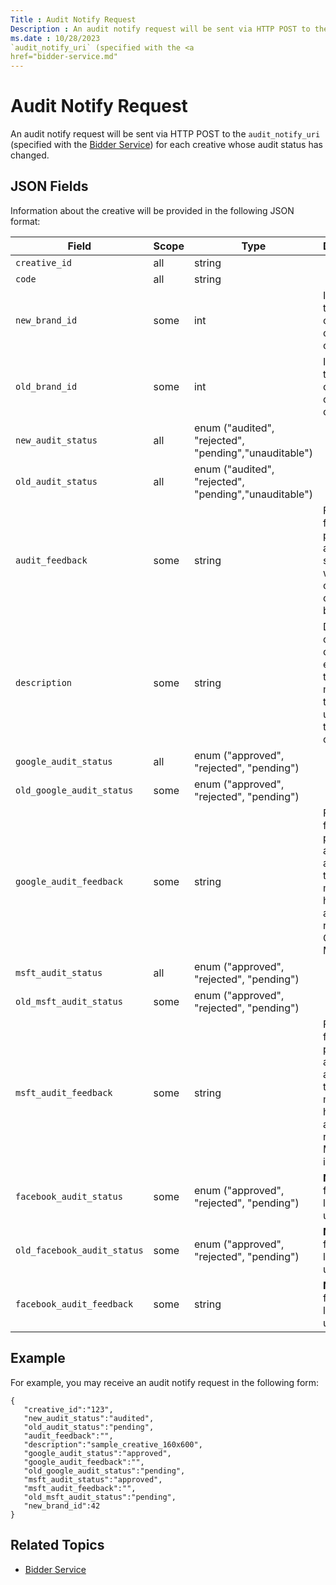 ```yaml
---
Title : Audit Notify Request
Description : An audit notify request will be sent via HTTP POST to the
ms.date : 10/28/2023
`audit_notify_uri` (specified with the <a
href="bidder-service.md"
---
```



# Audit Notify Request



An audit notify request will be sent via HTTP POST to the
`audit_notify_uri` (specified with the <a
href="bidder-service.md"
class="xref" target="_blank">Bidder Service</a>) for each creative whose
audit status has changed.



## JSON Fields

Information about the creative will be provided in the following JSON
format:

<table class="table">
<thead class="thead">
<tr class="header row">
<th id="ID-00004c36__entry__1"
class="entry colsep-1 rowsep-1">Field</th>
<th id="ID-00004c36__entry__2"
class="entry colsep-1 rowsep-1">Scope</th>
<th id="ID-00004c36__entry__3" class="entry colsep-1 rowsep-1">Type</th>
<th id="ID-00004c36__entry__4"
class="entry colsep-1 rowsep-1">Description</th>
</tr>
</thead>
<tbody class="tbody">
<tr class="odd row">
<td class="entry colsep-1 rowsep-1"
headers="ID-00004c36__entry__1"><code
class="ph codeph">creative_id</code></td>
<td class="entry colsep-1 rowsep-1"
headers="ID-00004c36__entry__2">all</td>
<td class="entry colsep-1 rowsep-1"
headers="ID-00004c36__entry__3">string</td>
<td class="entry colsep-1 rowsep-1"
headers="ID-00004c36__entry__4"></td>
</tr>
<tr class="even row">
<td class="entry colsep-1 rowsep-1"
headers="ID-00004c36__entry__1"><code class="ph codeph">code</code></td>
<td class="entry colsep-1 rowsep-1"
headers="ID-00004c36__entry__2">all</td>
<td class="entry colsep-1 rowsep-1"
headers="ID-00004c36__entry__3">string</td>
<td class="entry colsep-1 rowsep-1"
headers="ID-00004c36__entry__4"></td>
</tr>
<tr class="odd row">
<td class="entry colsep-1 rowsep-1"
headers="ID-00004c36__entry__1"><code
class="ph codeph">new_brand_id</code></td>
<td class="entry colsep-1 rowsep-1"
headers="ID-00004c36__entry__2">some</td>
<td class="entry colsep-1 rowsep-1"
headers="ID-00004c36__entry__3">int</td>
<td class="entry colsep-1 rowsep-1"
headers="ID-00004c36__entry__4">Included if the brand id on the creative
is changed.</td>
</tr>
<tr class="even row">
<td class="entry colsep-1 rowsep-1"
headers="ID-00004c36__entry__1"><code
class="ph codeph">old_brand_id</code></td>
<td class="entry colsep-1 rowsep-1"
headers="ID-00004c36__entry__2">some</td>
<td class="entry colsep-1 rowsep-1"
headers="ID-00004c36__entry__3">int</td>
<td class="entry colsep-1 rowsep-1"
headers="ID-00004c36__entry__4">Included if the brand id on the creative
is changed.</td>
</tr>
<tr class="odd row">
<td class="entry colsep-1 rowsep-1"
headers="ID-00004c36__entry__1"><code
class="ph codeph">new_audit_status</code></td>
<td class="entry colsep-1 rowsep-1"
headers="ID-00004c36__entry__2">all</td>
<td class="entry colsep-1 rowsep-1" headers="ID-00004c36__entry__3">enum
("audited", "rejected", "pending","unauditable")</td>
<td class="entry colsep-1 rowsep-1"
headers="ID-00004c36__entry__4"></td>
</tr>
<tr class="even row">
<td class="entry colsep-1 rowsep-1"
headers="ID-00004c36__entry__1"><code
class="ph codeph">old_audit_status</code></td>
<td class="entry colsep-1 rowsep-1"
headers="ID-00004c36__entry__2">all</td>
<td class="entry colsep-1 rowsep-1" headers="ID-00004c36__entry__3">enum
("audited", "rejected", "pending","unauditable")</td>
<td class="entry colsep-1 rowsep-1"
headers="ID-00004c36__entry__4"></td>
</tr>
<tr class="odd row">
<td class="entry colsep-1 rowsep-1"
headers="ID-00004c36__entry__1"><code
class="ph codeph">audit_feedback</code></td>
<td class="entry colsep-1 rowsep-1"
headers="ID-00004c36__entry__2">some</td>
<td class="entry colsep-1 rowsep-1"
headers="ID-00004c36__entry__3">string</td>
<td class="entry colsep-1 rowsep-1"
headers="ID-00004c36__entry__4">Feedback from our platform auditor, such
as why the creative could not be audited.</td>
</tr>
<tr class="even row">
<td class="entry colsep-1 rowsep-1"
headers="ID-00004c36__entry__1"><code
class="ph codeph">description</code></td>
<td class="entry colsep-1 rowsep-1"
headers="ID-00004c36__entry__2">some</td>
<td class="entry colsep-1 rowsep-1"
headers="ID-00004c36__entry__3">string</td>
<td class="entry colsep-1 rowsep-1"
headers="ID-00004c36__entry__4">Description of the creative as entered
by the member that uploaded the creative.</td>
</tr>
<tr class="odd row">
<td class="entry colsep-1 rowsep-1"
headers="ID-00004c36__entry__1"><code
class="ph codeph">google_audit_status</code></td>
<td class="entry colsep-1 rowsep-1"
headers="ID-00004c36__entry__2">all</td>
<td class="entry colsep-1 rowsep-1" headers="ID-00004c36__entry__3">enum
("approved", "rejected", "pending")</td>
<td class="entry colsep-1 rowsep-1"
headers="ID-00004c36__entry__4"></td>
</tr>
<tr class="even row">
<td class="entry colsep-1 rowsep-1"
headers="ID-00004c36__entry__1"><code
class="ph codeph">old_google_audit_status</code></td>
<td class="entry colsep-1 rowsep-1"
headers="ID-00004c36__entry__2">some</td>
<td class="entry colsep-1 rowsep-1" headers="ID-00004c36__entry__3">enum
("approved", "rejected", "pending")</td>
<td class="entry colsep-1 rowsep-1"
headers="ID-00004c36__entry__4"></td>
</tr>
<tr class="odd row">
<td class="entry colsep-1 rowsep-1"
headers="ID-00004c36__entry__1"><code
class="ph codeph">google_audit_feedback</code></td>
<td class="entry colsep-1 rowsep-1"
headers="ID-00004c36__entry__2">some</td>
<td class="entry colsep-1 rowsep-1"
headers="ID-00004c36__entry__3">string</td>
<td class="entry colsep-1 rowsep-1"
headers="ID-00004c36__entry__4">Feedback from our platform auditor about
why the creative may not have been approved to run on Google Ad
Manager.</td>
</tr>
<tr class="even row">
<td class="entry colsep-1 rowsep-1"
headers="ID-00004c36__entry__1"><code
class="ph codeph">msft_audit_status</code></td>
<td class="entry colsep-1 rowsep-1"
headers="ID-00004c36__entry__2">all</td>
<td class="entry colsep-1 rowsep-1" headers="ID-00004c36__entry__3">enum
("approved", "rejected", "pending")</td>
<td class="entry colsep-1 rowsep-1"
headers="ID-00004c36__entry__4"></td>
</tr>
<tr class="odd row">
<td class="entry colsep-1 rowsep-1"
headers="ID-00004c36__entry__1"><code
class="ph codeph">old_msft_audit_status</code></td>
<td class="entry colsep-1 rowsep-1"
headers="ID-00004c36__entry__2">some</td>
<td class="entry colsep-1 rowsep-1" headers="ID-00004c36__entry__3">enum
("approved", "rejected", "pending")</td>
<td class="entry colsep-1 rowsep-1"
headers="ID-00004c36__entry__4"></td>
</tr>
<tr class="even row">
<td class="entry colsep-1 rowsep-1"
headers="ID-00004c36__entry__1"><code
class="ph codeph">msft_audit_feedback</code></td>
<td class="entry colsep-1 rowsep-1"
headers="ID-00004c36__entry__2">some</td>
<td class="entry colsep-1 rowsep-1"
headers="ID-00004c36__entry__3">string</td>
<td class="entry colsep-1 rowsep-1"
headers="ID-00004c36__entry__4">Feedback from our platform auditor about
why the creative may not have been approved to run on Microsoft
inventory.</td>
</tr>
<tr class="odd row">
<td class="entry colsep-1 rowsep-1"
headers="ID-00004c36__entry__1"><code
class="ph codeph">facebook_audit_status</code></td>
<td class="entry colsep-1 rowsep-1"
headers="ID-00004c36__entry__2">some</td>
<td class="entry colsep-1 rowsep-1" headers="ID-00004c36__entry__3">enum
("approved", "rejected", "pending")</td>
<td class="entry colsep-1 rowsep-1" headers="ID-00004c36__entry__4"><div
class="note note_note">
<b>Note:</b> This field is no longer in use.
</td>
</tr>
<tr class="even row">
<td class="entry colsep-1 rowsep-1"
headers="ID-00004c36__entry__1"><code
class="ph codeph">old_facebook_audit_status</code></td>
<td class="entry colsep-1 rowsep-1"
headers="ID-00004c36__entry__2">some</td>
<td class="entry colsep-1 rowsep-1" headers="ID-00004c36__entry__3">enum
("approved", "rejected", "pending")</td>
<td class="entry colsep-1 rowsep-1" headers="ID-00004c36__entry__4"><div
class="note note_note">
<b>Note:</b> This field is no longer in use.
</td>
</tr>
<tr class="odd row">
<td class="entry colsep-1 rowsep-1"
headers="ID-00004c36__entry__1"><code
class="ph codeph">facebook_audit_feedback</code></td>
<td class="entry colsep-1 rowsep-1"
headers="ID-00004c36__entry__2">some</td>
<td class="entry colsep-1 rowsep-1"
headers="ID-00004c36__entry__3">string</td>
<td class="entry colsep-1 rowsep-1" headers="ID-00004c36__entry__4"><div
class="note note_note">
<b>Note:</b> This field is no longer in use.
</td>
</tr>
</tbody>
</table>





## Example



For example, you may receive an audit notify request in the following
form:

``` pre
{
   "creative_id":"123",
   "new_audit_status":"audited",
   "old_audit_status":"pending",
   "audit_feedback":"",
   "description":"sample_creative_160x600",
   "google_audit_status":"approved",
   "google_audit_feedback":"",
   "old_google_audit_status":"pending",
   "msft_audit_status":"approved",
   "msft_audit_feedback":"",
   "old_msft_audit_status":"pending",
   "new_brand_id":42
}
```







## Related Topics



- <a
  href="bidder-service.md"
  class="xref" target="_blank">Bidder Service</a>








